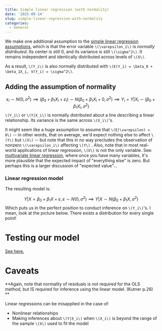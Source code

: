```yaml
---
title: Simple linear regression (with normality)
date: '2025-09-14'
slug: simple-linear-regression-with-normality
categories:
  - General
---
```

We make one additional assumption to the [simple linear regression assumptions](/overview/2025-05-16-linreg-simple/linreg-simple/), which is that the error variable `\(\varepsilon_i\)` is _normally distributed_. Its center is still 0, and its variance is still `\(\sigma^2\)`. It remains independent and identically distributed across levels of `\(X\)`. 

As a result, `\(Y_i\)` is also normally distributed with `\(E(Y_i) = \beta_0 + \beta_1X_i, V(Y_i) = \sigma^2\)`.

## Adding the assumption of normality

$$ \varepsilon_i \sim N(0, \sigma^2) \implies (\beta_0 + \beta_1X_i + \varepsilon_i)\sim N(\beta_0+\beta_1X_i+0, \sigma^2)\implies Y_i =Y|X_i \sim(\beta_0 + \beta_1 X_i, \sigma^2) $$
`\(Y_i\)` or `\(Y|X_i\)` is normally distributed about a line describing a
linear relationship. Its variance is the same across
`\(X_i\)`'s.

It might seem like a huge assumption to assume that `\(E(\varepsilon) = 0\)` --
in other words, that on average, we'd expect nothing else to affect `\(Y\)`
but `\(X\)` -- but note that this in no way precludes the observation of
nonzero `\(\varepsilon_i\)` affecting `\(Y\)` . Also, note that in most real-world
applications of linear regression, `\(X\)` is not the only variable. See:
[multivariate linear regression](linreg-multi.html), where once you have
many variables, it's more plausible that the expected impact of
"everything else" is zero. But perhaps this is a larger discussion of
"expected value"...

### Linear regression model

The resulting model is:

$$ Y|X = \beta_0 + \beta_1X + \varepsilon, \varepsilon \sim  N(0, \sigma^2) \implies Y|X \sim N(\beta_0+\beta_1X, \sigma^2) $$
Which puts us in the perfect position to conduct inference on `\(Y_i\)`'s. I
mean, look at the picture below. There exists a distribution for every
single point!



# Testing our model
[See here.](/inference_tests/2025-06-17-t-test-linreg/t-test-linreg)

# Caveats
**Again, note that normality of residuals is not required for the OLS method, but IS required for inference using the linear model. (Kutner p.26) **


Linear regressions can be misapplied in the case of: 
- Nonlinear relationships
- Making inferences about `\(Y|X_i\)` when `\(X_i\)` is beyond the
range of the sample `\(X\)` used to fit the model
